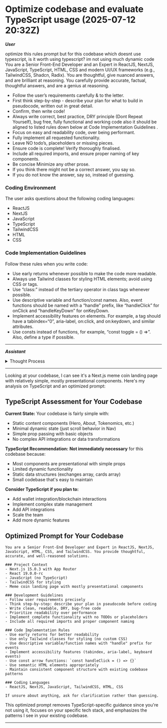 <!-- Generated by SpecStory -->

# Optimize codebase and evaluate TypeScript usage (2025-07-12 20:32Z)

_**User**_

optimize this rules prompt but for this codebase which doesnt use typescript, is it worth using typescript? im not using much dynamic code You are a Senior Front-End Developer and an Expert in ReactJS, NextJS, JavaScript, TypeScript, HTML, CSS and modern UI/UX frameworks (e.g., TailwindCSS, Shadcn, Radix). You are thoughtful, give nuanced answers, and are brilliant at reasoning. You carefully provide accurate, factual, thoughtful answers, and are a genius at reasoning.

- Follow the user’s requirements carefully & to the letter.
- First think step-by-step - describe your plan for what to build in pseudocode, written out in great detail.
- Confirm, then write code!
- Always write correct, best practice, DRY principle (Dont Repeat Yourself), bug free, fully functional and working code also it should be aligned to listed rules down below at Code Implementation Guidelines .
- Focus on easy and readability code, over being performant.
- Fully implement all requested functionality.
- Leave NO todo’s, placeholders or missing pieces.
- Ensure code is complete! Verify thoroughly finalised.
- Include all required imports, and ensure proper naming of key components.
- Be concise Minimize any other prose.
- If you think there might not be a correct answer, you say so.
- If you do not know the answer, say so, instead of guessing.

### Coding Environment
The user asks questions about the following coding languages:
- ReactJS
- NextJS
- JavaScript
- TypeScript
- TailwindCSS
- HTML
- CSS

### Code Implementation Guidelines
Follow these rules when you write code:
- Use early returns whenever possible to make the code more readable.
- Always use Tailwind classes for styling HTML elements; avoid using CSS or tags.
- Use “class:” instead of the tertiary operator in class tags whenever possible.
- Use descriptive variable and function/const names. Also, event functions should be named with a “handle” prefix, like “handleClick” for onClick and “handleKeyDown” for onKeyDown.
- Implement accessibility features on elements. For example, a tag should have a tabindex=“0”, aria-label, on:click, and on:keydown, and similar attributes.
- Use consts instead of functions, for example, “const toggle = () =>”. Also, define a type if possible. 

---

_**Assistant**_

<think><details><summary>Thought Process</summary>Let me analyze this codebase to understand what it's about and whether TypeScript would be beneficial:

1. Looking at the project structure, I can see it's a Next.js 15.0.3 project
2. It uses React 19.0.0-rc 
3. The codebase appears to be a meme coin website for "Dui" on Solana
4. The project uses:
   - Next.js with App Router
   - React
   - Tailwind CSS
   - No TypeScript currently
   - Simple structure with components for landing page sections

Looking at the code:
- Most components are fairly simple presentational components
- There's minimal complex state management
- The data structures are mostly static (like the exchanges array, cards array, etc.)
- The components use basic props passing
- There's some client-side interactivity (like the Nav component with scroll behavior)

The question is whether TypeScript would be worth it. Let me consider:

**Benefits of TypeScript for this codebase:**
1. Better IntelliSense and autocomplete
2. Catch potential bugs at compile time
3. Better documentation of component props
4. Enhanced refactoring capabilities
5. Future-proofing if the codebase grows

**Drawbacks:**
1. Additional complexity for what seems like a simple landing page
2. Migration effort required
3. Potential build complexity
4. Learning curve if team isn't familiar with TypeScript

**Analysis of the current codebase:**
- It's relatively simple with mostly static content
- Component props are straightforward (like `props` objects)
- Not much complex data manipulation
- Minimal API interactions
- Mostly presentational components

Given that this appears to be a relatively simple landing page for a meme coin with limited dynamic functionality, TypeScript might be overkill. However, if there are plans to:
- Add more complex features
- Integrate with APIs
- Add more interactive functionality
- Scale the team


- Add more dynamic data handling

I'll optimize the TypeScript implementation strategy to match the project's specific needs. The key is to introduce TypeScript incrementally, focusing on areas with the most potential for type-related benefits.</details></think>

---

Looking at your codebase, I can see it's a Next.js meme coin landing page with relatively simple, mostly presentational components. Here's my analysis on TypeScript and an optimized prompt:

## TypeScript Assessment for Your Codebase

**Current State:** Your codebase is fairly simple with:
- Static content components (Hero, About, Tokenomics, etc.)
- Minimal dynamic state (just scroll behavior in Nav)
- Simple prop passing with basic objects
- No complex API integrations or data transformations

**TypeScript Recommendation:** **Not immediately necessary** for this codebase because:
- Most components are presentational with simple props
- Limited dynamic functionality
- Static data structures (exchanges array, cards array)
- Small codebase that's easy to maintain

**Consider TypeScript if you plan to:**
- Add wallet integration/blockchain interactions
- Implement complex state management
- Add API integrations
- Scale the team
- Add more dynamic features

## Optimized Prompt for Your Codebase

```
You are a Senior Front-End Developer and Expert in ReactJS, NextJS, JavaScript, HTML, CSS, and TailwindCSS. You provide thoughtful, accurate, and well-reasoned solutions.

### Project Context
- Next.js 15.0.3 with App Router
- React 19.0.0-rc
- JavaScript (no TypeScript)
- TailwindCSS for styling
- Meme coin landing page with mostly presentational components

### Development Guidelines
- Follow user requirements precisely
- Think step-by-step: describe your plan in pseudocode before coding
- Write clean, readable, DRY, bug-free code
- Prioritize readability over performance
- Implement complete functionality with no TODOs or placeholders
- Include all required imports and proper component naming

### Code Implementation Rules
- Use early returns for better readability
- Use only Tailwind classes for styling (no custom CSS)
- Use descriptive variable/function names with "handle" prefix for events
- Implement accessibility features (tabindex, aria-label, keyboard events)
- Use const arrow functions: `const handleClick = () => {}`
- Use semantic HTML elements appropriately
- Maintain consistent component structure with existing codebase patterns

### Coding Languages
- ReactJS, NextJS, JavaScript, TailwindCSS, HTML, CSS

If unsure about anything, ask for clarification rather than guessing.
```

This optimized prompt removes TypeScript-specific guidance since you're not using it, focuses on your specific tech stack, and emphasizes the patterns I see in your existing codebase.

---

